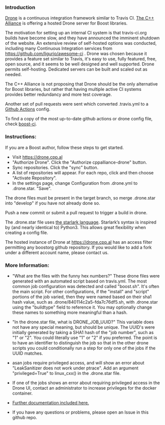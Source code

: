
### Introduction  

[Drone](https://www.drone.io/) is a continuous integration framework similar to Travis CI. [The C++ Alliance](https://cppalliance.org/) is offering a hosted Drone server for Boost libraries. 

The motivation for setting up an internal CI system is that travis-ci.org builds have become slow, and they have announced the imminent shutdown of the  website. An extensive review of self-hosted options was conducted, including many Continuous Integration services from https://github.com/ligurio/awesome-ci . Drone was chosen because it provides a feature set similar to Travis, it's easy to use, fully featured, free, open source, and it seems to be well designed and well supported. Drone permits self-hosting. Dedicated servers can be built and scaled out as needed.  

The C++ Alliance is not proposing that Drone should be the only alternative for Boost libraries, but rather that having multiple active CI systems provides better redundancy and more test coverage. 

Another set of pull requests were sent which converted .travis.yml to a [Github Actions](https://github.com/CPPAlliance/githubactions) config.  

To find a copy of the most up-to-date github actions or drone config file, check [boost-ci](https://github.com/boostorg/boost-ci).  
  
### Instructions:  
  
If you are a Boost author, follow these steps to get started.  

- Visit https://drone.cpp.al
- "Authorize Drone". Click the "Authorize cppalliance-drone" button.  
- Sync repositories. Click the "sync" button.  
- A list of repositories will appear. For each repo, click and then choose "Activate Repository".  
- In the settings page, change Configuration from .drone.yml to .drone.star. "Save".  
  
The drone files must be present in the target branch, so merge .drone.star into "develop" if you have not already done so.  
  
Push a new commit or submit a pull request to trigger a build in drone.  

The .drone.star file uses [the starlark language](https://docs.bazel.build/versions/master/skylark/language.html). Starlark’s syntax is inspired by (and nearly identical to) Python3. This allows great flexibility when creating a config file.  

The hosted instance of Drone at https://drone.cpp.al has an access filter permitting any boostorg github repository. If you would like to add a fork under a different account name, please contact us.

### More Information:

- "What are the files with the funny hex numbers?" These drone files were generated with an automated script based on travis.yml. The most common job configuration was detected and called "boost.sh". It's often the main script. For other configurations, if the "install" and "script" portions of the job varied, then they were named based on their sha1 hash value, such as .drone/840114c2a5-fda7c76df5.sh, with .drone.star using the "buildtype" field to reference it. You may optionally change these names to something more meaningful than a hash.  

- "In the drone.star file, what is DRONE_JOB_UUID?" This variable does not have any special meaning, but should be unique. The UUID's were initially generated by taking a SHA1 hash of the "job number", such as "1" or "2". You could literally use "1" or "2" if you preferred. The point is to have an identifier to distinguish the job so that in the other drone scripts you could conditionally run a step for only one of the jobs if the UUID matches. 

- asan jobs require privileged access, and will show an error about "LeakSanitizer does not work under ptrace".  Add an argument "privileged=True" to linux_cxx() in the .drone.star file. 
  
- If one of the jobs shows an error about requiring privileged access in the Drone UI, contact an administrator to increase privileges for the docker container.
  
- [Further documentation included here.](docs/drone-ci.md)  
  
- If you have any questions or problems, please open an Issue in this github repo.  
